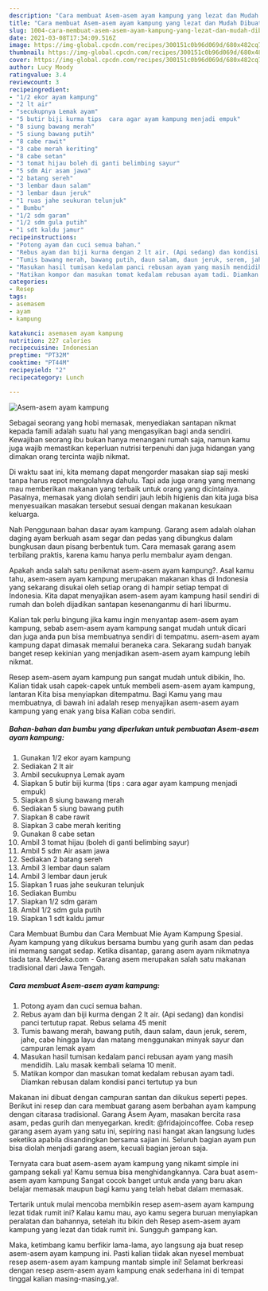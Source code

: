 ```yaml
---
description: "Cara membuat Asem-asem ayam kampung yang lezat dan Mudah Dibuat"
title: "Cara membuat Asem-asem ayam kampung yang lezat dan Mudah Dibuat"
slug: 1004-cara-membuat-asem-asem-ayam-kampung-yang-lezat-dan-mudah-dibuat
date: 2021-03-08T17:34:09.516Z
image: https://img-global.cpcdn.com/recipes/300151c0b96d069d/680x482cq70/asem-asem-ayam-kampung-foto-resep-utama.jpg
thumbnail: https://img-global.cpcdn.com/recipes/300151c0b96d069d/680x482cq70/asem-asem-ayam-kampung-foto-resep-utama.jpg
cover: https://img-global.cpcdn.com/recipes/300151c0b96d069d/680x482cq70/asem-asem-ayam-kampung-foto-resep-utama.jpg
author: Lucy Moody
ratingvalue: 3.4
reviewcount: 3
recipeingredient:
- "1/2 ekor ayam kampung"
- "2 lt air"
- "secukupnya Lemak ayam"
- "5 butir biji kurma tips  cara agar ayam kampung menjadi empuk"
- "8 siung bawang merah"
- "5 siung bawang putih"
- "8 cabe rawit"
- "3 cabe merah keriting"
- "8 cabe setan"
- "3 tomat hijau boleh di ganti belimbing sayur"
- "5 sdm Air asam jawa"
- "2 batang sereh"
- "3 lembar daun salam"
- "3 lembar daun jeruk"
- "1 ruas jahe seukuran telunjuk"
- " Bumbu"
- "1/2 sdm garam"
- "1/2 sdm gula putih"
- "1 sdt kaldu jamur"
recipeinstructions:
- "Potong ayam dan cuci semua bahan."
- "Rebus ayam dan biji kurma dengan 2 lt air. (Api sedang) dan kondisi panci tertutup rapat. Rebus selama 45 menit"
- "Tumis bawang merah, bawang putih, daun salam, daun jeruk, serem, jahe, cabe hingga layu dan matang menggunakan minyak sayur dan campuran lemak ayam"
- "Masukan hasil tumisan kedalam panci rebusan ayam yang masih mendidih. Lalu masak kembali selama 10 menit."
- "Matikan kompor dan masukan tomat kedalam rebusan ayam tadi. Diamkan rebusan dalam kondisi panci tertutup ya bun"
categories:
- Resep
tags:
- asemasem
- ayam
- kampung

katakunci: asemasem ayam kampung 
nutrition: 227 calories
recipecuisine: Indonesian
preptime: "PT32M"
cooktime: "PT44M"
recipeyield: "2"
recipecategory: Lunch

---
```



![Asem-asem ayam kampung](https://img-global.cpcdn.com/recipes/300151c0b96d069d/680x482cq70/asem-asem-ayam-kampung-foto-resep-utama.jpg)

Sebagai seorang yang hobi memasak, menyediakan santapan nikmat kepada famili adalah suatu hal yang mengasyikan bagi anda sendiri. Kewajiban seorang ibu bukan hanya menangani rumah saja, namun kamu juga wajib memastikan keperluan nutrisi terpenuhi dan juga hidangan yang dimakan orang tercinta wajib nikmat.

Di waktu  saat ini, kita memang dapat mengorder masakan siap saji meski tanpa harus repot mengolahnya dahulu. Tapi ada juga orang yang memang mau memberikan makanan yang terbaik untuk orang yang dicintainya. Pasalnya, memasak yang diolah sendiri jauh lebih higienis dan kita juga bisa menyesuaikan masakan tersebut sesuai dengan makanan kesukaan keluarga. 

Nah Penggunaan bahan dasar ayam kampung. Garang asem adalah olahan daging ayam berkuah asam segar dan pedas yang dibungkus dalam bungkusan daun pisang berbentuk tum. Cara memasak garang asem terbilang praktis, karena kamu hanya perlu membalur ayam dengan.

Apakah anda salah satu penikmat asem-asem ayam kampung?. Asal kamu tahu, asem-asem ayam kampung merupakan makanan khas di Indonesia yang sekarang disukai oleh setiap orang di hampir setiap tempat di Indonesia. Kita dapat menyajikan asem-asem ayam kampung hasil sendiri di rumah dan boleh dijadikan santapan kesenanganmu di hari liburmu.

Kalian tak perlu bingung jika kamu ingin menyantap asem-asem ayam kampung, sebab asem-asem ayam kampung sangat mudah untuk dicari dan juga anda pun bisa membuatnya sendiri di tempatmu. asem-asem ayam kampung dapat dimasak memalui beraneka cara. Sekarang sudah banyak banget resep kekinian yang menjadikan asem-asem ayam kampung lebih nikmat.

Resep asem-asem ayam kampung pun sangat mudah untuk dibikin, lho. Kalian tidak usah capek-capek untuk membeli asem-asem ayam kampung, lantaran Kita bisa menyiapkan ditempatmu. Bagi Kamu yang mau membuatnya, di bawah ini adalah resep menyajikan asem-asem ayam kampung yang enak yang bisa Kalian coba sendiri.

<!--inarticleads1-->

##### Bahan-bahan dan bumbu yang diperlukan untuk pembuatan Asem-asem ayam kampung:

1. Gunakan 1/2 ekor ayam kampung
1. Sediakan 2 lt air
1. Ambil secukupnya Lemak ayam
1. Siapkan 5 butir biji kurma (tips : cara agar ayam kampung menjadi empuk)
1. Siapkan 8 siung bawang merah
1. Sediakan 5 siung bawang putih
1. Siapkan 8 cabe rawit
1. Siapkan 3 cabe merah keriting
1. Gunakan 8 cabe setan
1. Ambil 3 tomat hijau (boleh di ganti belimbing sayur)
1. Ambil 5 sdm Air asam jawa
1. Sediakan 2 batang sereh
1. Ambil 3 lembar daun salam
1. Ambil 3 lembar daun jeruk
1. Siapkan 1 ruas jahe seukuran telunjuk
1. Sediakan  Bumbu
1. Siapkan 1/2 sdm garam
1. Ambil 1/2 sdm gula putih
1. Siapkan 1 sdt kaldu jamur


Cara Membuat Bumbu dan Cara Membuat Mie Ayam Kampung Spesial. Ayam kampung yang dikukus bersama bumbu yang gurih asam dan pedas ini memang sangat sedap. Ketika disantap, garang asem ayam nikmatnya tiada tara. Merdeka.com - Garang asem merupakan salah satu makanan tradisional dari Jawa Tengah. 

<!--inarticleads2-->

##### Cara membuat Asem-asem ayam kampung:

1. Potong ayam dan cuci semua bahan.
1. Rebus ayam dan biji kurma dengan 2 lt air. (Api sedang) dan kondisi panci tertutup rapat. Rebus selama 45 menit
1. Tumis bawang merah, bawang putih, daun salam, daun jeruk, serem, jahe, cabe hingga layu dan matang menggunakan minyak sayur dan campuran lemak ayam
1. Masukan hasil tumisan kedalam panci rebusan ayam yang masih mendidih. Lalu masak kembali selama 10 menit.
1. Matikan kompor dan masukan tomat kedalam rebusan ayam tadi. Diamkan rebusan dalam kondisi panci tertutup ya bun


Makanan ini dibuat dengan campuran santan dan dikukus seperti pepes. Berikut ini resep dan cara membuat garang asem berbahan ayam kampung dengan citarasa tradisional. Garang Asem Ayam, masakan bercita rasa asam, pedas gurih dan menyegarkan. kredit: @fridajoincoffee. Coba resep garang asem ayam yang satu ini, sepiring nasi hangat akan langsung ludes seketika apabila disandingkan bersama sajian ini. Seluruh bagian ayam pun bisa diolah menjadi garang asem, kecuali bagian jeroan saja. 

Ternyata cara buat asem-asem ayam kampung yang nikamt simple ini gampang sekali ya! Kamu semua bisa menghidangkannya. Cara buat asem-asem ayam kampung Sangat cocok banget untuk anda yang baru akan belajar memasak maupun bagi kamu yang telah hebat dalam memasak.

Tertarik untuk mulai mencoba membikin resep asem-asem ayam kampung lezat tidak rumit ini? Kalau kamu mau, ayo kamu segera buruan menyiapkan peralatan dan bahannya, setelah itu bikin deh Resep asem-asem ayam kampung yang lezat dan tidak rumit ini. Sungguh gampang kan. 

Maka, ketimbang kamu berfikir lama-lama, ayo langsung aja buat resep asem-asem ayam kampung ini. Pasti kalian tiidak akan nyesel membuat resep asem-asem ayam kampung mantab simple ini! Selamat berkreasi dengan resep asem-asem ayam kampung enak sederhana ini di tempat tinggal kalian masing-masing,ya!.

